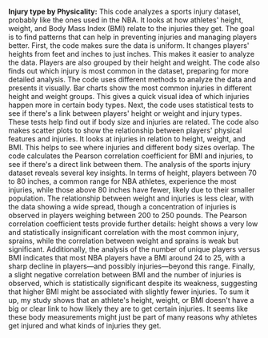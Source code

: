 **Injury type by Physicality:**
This code analyzes a sports injury dataset, probably like the ones used in the NBA. It looks at how athletes' height, weight, and Body Mass Index (BMI) relate to the injuries they get. The goal is to find patterns that can help in preventing injuries and managing players better. First, the code makes sure the data is uniform. It changes players' heights from feet and inches to just inches. This makes it easier to analyze the data. Players are also grouped by their height and weight. The code also finds out which injury is most common in the dataset, preparing for more detailed analysis. The code uses different methods to analyze the data and presents it visually. Bar charts show the most common injuries in different height and weight groups. This gives a quick visual idea of which injuries happen more in certain body types. Next, the code uses statistical tests to see if there's a link between players' height or weight and injury types. These tests help find out if body size and injuries are related. The code also makes scatter plots to show the relationship between players' physical features and injuries. It looks at injuries in relation to height, weight, and BMI. This helps to see where injuries and different body sizes overlap. The code calculates the Pearson correlation coefficient for BMI and injuries, to see if there's a direct link between them. The analysis of the sports injury dataset reveals several key insights. In terms of height, players between 70 to 80 inches, a common range for NBA athletes, experience the most injuries, while those above 80 inches have fewer, likely due to their smaller population. The relationship between weight and injuries is less clear, with the data showing a wide spread, though a concentration of injuries is observed in players weighing between 200 to 250 pounds. The Pearson correlation coefficient tests provide further details: height shows a very low and statistically insignificant correlation with the most common injury, sprains, while the correlation between weight and sprains is weak but significant. Additionally, the analysis of the number of unique players versus BMI indicates that most NBA players have a BMI around 24 to 25, with a sharp decline in players—and possibly injuries—beyond this range. Finally, a slight negative correlation between BMI and the number of injuries is observed, which is statistically significant despite its weakness, suggesting that higher BMI might be associated with slightly fewer injuries. To sum it up, my study shows that an athlete's height, weight, or BMI doesn't have a big or clear link to how likely they are to get certain injuries. It seems like these body measurements might just be part of many reasons why athletes get injured and what kinds of injuries they get.
